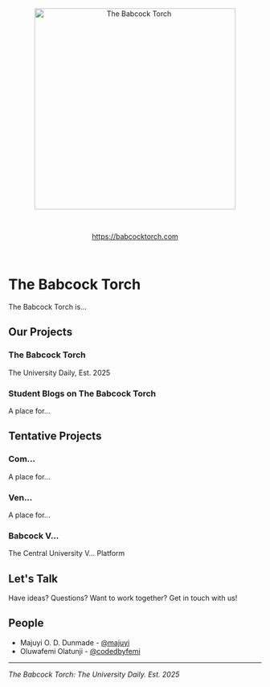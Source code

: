 &nbsp;
<p align="center">
  <picture>
    <source media="(prefers-color-scheme: dark)" srcset="../assets/logo/torch_logotype_big_moore_white.svg">
    <source media="(prefers-color-scheme: light)" srcset="../assets/logo/torch_logotype_big_moore_gold.svg">
    <img alt="The Babcock Torch" src="assets/logo/torch_light.svg" width="400">
  </picture>
</p>
&nbsp;

<p align="center">
    <a href="https://babcocktorch.com/">https://babcocktorch.com</a>
</p>

&nbsp;

# The Babcock Torch

The Babcock Torch is...

## Our Projects

### The Babcock Torch
The University Daily, Est. 2025

### Student Blogs on The Babcock Torch
A place for...

## Tentative Projects

### Com...
A place for...

### Ven...
A place for...

### Babcock V...
The Central University V... Platform


## Let's Talk

Have ideas? Questions? Want to work together? Get in touch with us!

## People

- Majuyi O. D. Dunmade - [@majuyi](https://github.com/majuyi)
- Oluwafemi Olatunji - [@codedbyfemi](https://github.com/codedbyfemi)

---

*The Babcock Torch: The University Daily. Est. 2025*
